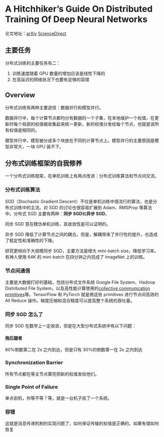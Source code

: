 # A Hitchhiker’s Guide On Distributed Training Of Deep Neural Networks

论文地址：[arXiv](https://arxiv.org/abs/1810.11787v1) [ScienceDirect](https://www.sciencedirect.com/science/article/pii/S0743731518308712)

## 主要任务

分布式训练的主要任务有二：

1. 训练速度随着 GPU 数量的增加应该是线性下降的
2. 在高延迟的网络状况下也要有足够的容错

## Overview

分布式训练有两种主要途径：数据并行和模型并行。

数据并行中，每个计算节点都均分有数据的一个子集，在本地维护一个权值，在更新时每个局部的权值被收集起来统一更新，新的权值分发给每个节点，也就是说所有权值是相同的。

模型并行中，模型被分成多个块放在不同的计算节点上。模型并行的主要原因是模型非常大，一块 GPU 装不下。

## 分布式训练框架的自我修养

一个分布式训练框架，在单机训练上有两点改进：分布式训练算法和节点间交流。

### 分布式训练算法

SGD（Stochastic Gradient Descent）不仅是单机训练中很流行的算法，也是分布式训练中的主流。对 SGD 的讨论也很容易扩展到 Adam、RMSProp 等算法中。分布式 SGD 主要有两种：**同步 SGD**和**异步 SGD**。

同步 SGD 意在模仿单机训练，其收敛性是可以证明的。

异步 SGD 降低了计算节点之间的耦合。但是，解耦带来了并行性的提升，也造成了稳定性和准确性的下降。

研究更倾向于大规模同步 SGD，主要方法是增大 mini-batch size，降低学习率。有神人使用 64K 的 mini-batch 在四分钟之内完成了 ImageNet 上的训练。

### 节点间通信

主要是大数据打好的基础，包括分布式文件系统 Google File System、Hadoop Distributed File System，以及高性能计算使用的[collective communication primitives](https://journals.sagepub.com/doi/10.1177/1094342005051521)等。TensorFlow 和 PyTorch 就是用这些 primitives 进行节点间高效的 All Reduce 操作。梯度压缩和混合精度可以提高整个系统的吞吐量。

### 同步 SGD 怎么了

同步 SGD 在数学上一定收敛，但是在大型分布式系统中有以下问题：

#### 拖后腿者

80%倒数第二在 2s 之内到达，但是只有 30%的倒数第一在 2s 之内到达

### Synchronization Barrier

所有节点都在等主节点算完把新的权值发给他们。

### Single Point of Faliure

单点宕机，你等不等？等，就是一台机子挂了一个系统。

### 容错

这就是消息传递机制的实现问题了，如何保证传输的权值是正确的，如果有错如何恢复
